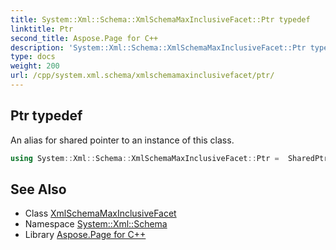 ```yaml
---
title: System::Xml::Schema::XmlSchemaMaxInclusiveFacet::Ptr typedef
linktitle: Ptr
second_title: Aspose.Page for C++
description: 'System::Xml::Schema::XmlSchemaMaxInclusiveFacet::Ptr typedef. An alias for shared pointer to an instance of this class in C++.'
type: docs
weight: 200
url: /cpp/system.xml.schema/xmlschemamaxinclusivefacet/ptr/
---
```

## Ptr typedef


An alias for shared pointer to an instance of this class.

```cpp
using System::Xml::Schema::XmlSchemaMaxInclusiveFacet::Ptr =  SharedPtr<XmlSchemaMaxInclusiveFacet>
```

## See Also

* Class [XmlSchemaMaxInclusiveFacet](../)
* Namespace [System::Xml::Schema](../../)
* Library [Aspose.Page for C++](../../../)
